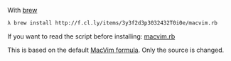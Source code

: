 With [brew](http://brew.sh/)

```sh
λ brew install http://f.cl.ly/items/3y3f2d3p3032432T0i0e/macvim.rb
```

If you want to read the script before installing: [macvim.rb](http://cl.ly/OVdg)

This is based on the default [MacVim formula](https://github.com/mxcl/homebrew/blob/master/Library/Formula/macvim.rb). Only the source is changed.
